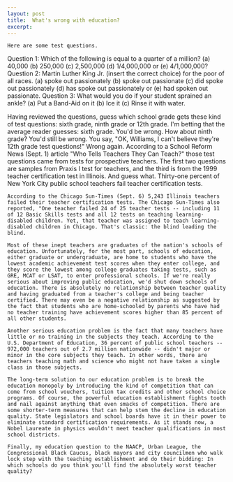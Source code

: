 ```yaml
---
layout: post
title:  What's wrong with education?
excerpt:
---
```












	Here are some test questions.

Question 1: Which of the following is equal to a quarter of a million? (a) 40,000 (b) 250,000 (c) 2,500,000 (d) 1/4,000,000 or (e) 4/1,000,000? Question 2: Martin Luther King Jr. (insert the correct choice) for the poor of all races. (a) spoke out passionately (b) spoke out passionate (c) did spoke out passionately (d) has spoke out passionately or (e) had spoken out passionate. Question 3: What would you do if your student sprained an ankle? (a) Put a Band-Aid on it (b) Ice it (c) Rinse it with water.

Having reviewed the questions, guess which school grade gets these kind of test questions: sixth grade, ninth grade or 12th grade. I'm betting that the average reader guesses: sixth grade. You'd be wrong. How about ninth grade? You'd still be wrong. You say, "OK, Williams, I can't believe they're 12th grade test questions!" Wrong again. According to a School Reform News (Sept. 1) article "Who Tells Teachers They Can Teach?" those test questions came from tests for prospective teachers. The first two questions are samples from Praxis I test for teachers, and the third is from the 1999 teacher certification test in Illinois. And guess what. Thirty-one percent of New York City public school teachers fail teacher certification tests.

	According to the Chicago Sun-Times (Sept. 6) 5,243 Illinois teachers failed their teacher certification tests. The Chicago Sun-Times also reported, "One teacher failed 24 of 25 teacher tests -- including 11 of 12 Basic Skills tests and all 12 tests on teaching learning-disabled children. Yet, that teacher was assigned to teach learning-disabled children in Chicago. That's classic: the blind leading the blind.

	Most of these inept teachers are graduates of the nation's schools of education. Unfortunately, for the most part, schools of education, either graduate or undergraduate, are home to students who have the lowest academic achievement test scores when they enter college, and they score the lowest among college graduates taking tests, such as GRE, MCAT or LSAT, to enter professional schools. If we're really serious about improving public education, we'd shut down schools of education. There is absolutely no relationship between teacher quality and having graduated from a teacher's college and being teacher certified. There may even be a negative relationship as suggested by the fact that students who are home-schooled by parents who have had no teacher training have achievement scores higher than 85 percent of all other students.

	Another serious education problem is the fact that many teachers have little or no training in the subjects they teach. According to the U.S. Department of Education, 36 percent of public school teachers -- 972,000 teachers out of 2.7 million nationwide -- didn't major or minor in the core subjects they teach. In other words, there are teachers teaching math and science who might not have taken a single class in those subjects.

	The long-term solution to our education problem is to break the education monopoly by introducing the kind of competition that can come from school vouchers, tuition tax credits and other school choice programs. Of course, the powerful education establishment fights tooth and nail against anything that even smacks of competition. There are some shorter-term measures that can help stem the decline in education quality. State legislators and school boards have it in their power to eliminate standard certification requirements. As it stands now, a Nobel Laureate in physics wouldn't meet teacher qualifications in most school districts.

	Finally, my education question to the NAACP, Urban League, the Congressional Black Caucus, black mayors and city councilmen who walk lock step with the teaching establishment and do their bidding: In which schools do you think you'll find the absolutely worst teacher quality?


